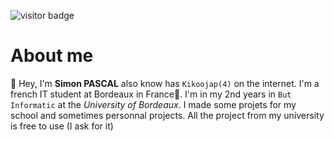 ![visitor badge](https://visitor-badge.laobi.icu/badge?page_id=samisoumalasam.visitor-badge)

# About me

👋 Hey, I'm **Simon PASCAL** also know has ```Kikoojap(4)``` on the internet. I'm a french IT student at Bordeaux in France🥖. I'm in my 2nd years in ```But Informatic``` at the *University of Bordeaux*. I made some projets for my school and sometimes personnal projects. All the project from my university is free to use (I ask for it)
